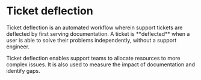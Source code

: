 <div class="content-2-col" markdown>

<div class="header-2-col" markdown>

# Ticket deflection

</div>

<div class="body-2-col" markdown>
  Ticket deflection is an automated workflow wherein support tickets are deflected by first serving documentation. A ticket is **deflected** when a user is able to solve their problems independently, without a support engineer.

  Ticket deflection enables support teams to allocate resources to more complex issues. It is also used to measure the impact of documentation and identify gaps.

</div>

</div>
